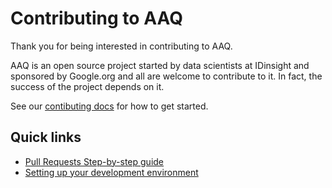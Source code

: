 # Contributing to AAQ

Thank you for being interested in contributing to AAQ.

AAQ is an open source project started by data scientists at IDinsight and sponsored by Google.org and all are welcome to contribute to it. In fact, the success of the project depends on it.

See our [contibuting docs](https://docs.ask-a-question.com/develop/contributing/) for how to get started.

## Quick links

- [Pull Requests Step-by-step guide](https://docs.ask-a-question.com/develop/contributing/#pull-requests-guide)
- [Setting up your development environment](https://docs.ask-a-question.com/develop/setup)
